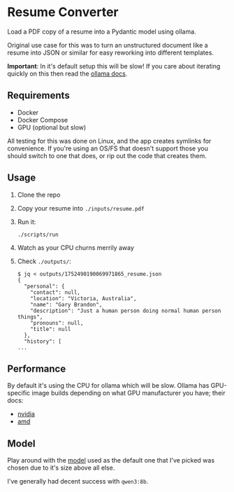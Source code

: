 # Resume Converter

Load a PDF copy of a resume into a Pydantic model using ollama.

Original use case for this was to turn an unstructured document like a resume
into JSON or similar for easy reworking into different templates.

**Important**: In it's default setup this will be slow! If you care about
iterating quickly on this then read the [ollama
docs](https://github.com/ollama/ollama?tab=readme-ov-file#ollama).

## Requirements

- Docker
- Docker Compose
- GPU (optional but slow)

All testing for this was done on Linux, and the app creates symlinks for
convenience. If you're using an OS/FS that doesn't support those you should
switch to one that does, or rip out the code that creates them.

## Usage

1. Clone the repo

1. Copy your resume into `./inputs/resume.pdf`

1. Run it:

    ```console
    ./scripts/run
    ```

1. Watch as your CPU churns merrily away

1. Check `./outputs/`:

    ```console
    $ jq < outputs/1752490190069971865_resume.json
    {
      "personal": {
        "contact": null,
        "location": "Victoria, Australia",
        "name": "Gary Brandon",
        "description": "Just a human person doing normal human person things",
        "pronouns": null,
        "title": null
      },
      "history": [
    ...
    ```

## Performance

By default it's using the CPU for ollama which will be slow. Ollama has
GPU-specific image builds depending on what GPU manufacturer you have; their
docs:

- [nvidia](https://hub.docker.com/r/ollama/ollama#nvidia-gpu)
- [amd](https://hub.docker.com/r/ollama/ollama#amd-gpu)

## Model

Play around with the [model](https://ollama.com/library) used as the default
one that I've picked was chosen due to it's size above all else.

I've generally had decent success with `qwen3:8b`.
